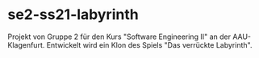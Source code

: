 # se2-ss21-labyrinth
Projekt von Gruppe 2 für den Kurs "Software Engineering II" an der AAU-Klagenfurt. Entwickelt wird ein Klon des Spiels "Das verrückte Labyrinth".
